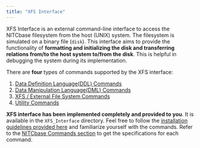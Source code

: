 ```yaml
---
title: "XFS Interface"
---
```


XFS Interface is an external command-line interface to access the NITCbase filesystem from the host (UNIX) system.
The filesystem is simulated on a binary file (`disk`). This interface aims to provide the functionality of **formatting and initializing the disk and transferring relations from/to the host system to/from the disk**. This is helpful in debugging the system during its implementation.

There are **four** types of commands supported by the XFS interface:

1. [Data Definition Language(DDL) Commands ](../User%20Interface%20Commands/ddl.md)
2. [Data Manipulation Language(DML) Commands](../User%20Interface%20Commands/dml.md)
3. [XFS / External File System Commands](../User%20Interface%20Commands/efs.md)
4. [Utility Commands](../User%20Interface%20Commands/utility.md)

**XFS interface has been implemented completely and provided to you**. It is available in the `XFS_Interface` directory. Feel free to follow the [installation guidelines provided here](./Installation%20Guidelines.md) and familiarize yourself with the commands. Refer to the [NITCbase Commands section](../User%20Interface%20Commands) to get the specifications for each command.
